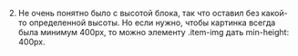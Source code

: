 2) Не очень понятно было с высотой блока, так что оставил без какой-то определенной высоты. Но если нужно, чтобы картинка всегда была минимум 400px, то можно элементу .item-img дать min-height: 400px.
